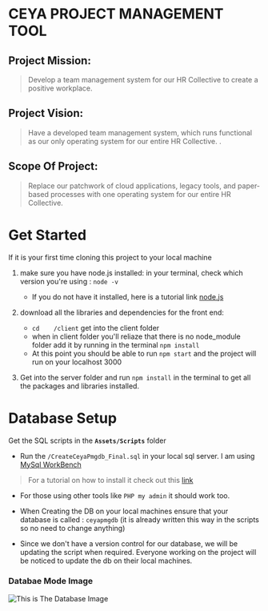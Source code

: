 # CEYA PROJECT MANAGEMENT TOOL

## Project Mission:

>Develop a team management system for our HR Collective to create a positive workplace.

## Project Vision:

> Have a developed team management system, which runs functional as our only operating system for our entire HR Collective. .

## Scope Of Project:

>Replace our patchwork of cloud applications, legacy tools, and paper-based processes with one operating system for our entire HR Collective.

# Get Started

If it is your first time cloning this project to your local machine

1. make sure you have node.js installed: in your terminal, check which version you're using : `node -v`

   * If you do not have it installed, here is a tutorial link [node.js](https://nodejs.dev/download/)

2. download all the libraries and dependencies for the front end:
   
   * `cd    /client` get into the client folder
   * when in client folder you'll reliaze that there is no node_module folder add it by running in the terminal `npm install`
   * At this point you should be able to run `npm start` and the project will run on your localhost 3000

3. Get into the server folder and run `npm install` in the terminal to get all the packages and libraries installed.
   
# Database Setup


Get the SQL scripts in the **`Assets/Scripts`** folder

* Run the `/CreateCeyaPmgdb_Final.sql` in your local sql server. I am using [MySql WorkBench](https://dev.mysql.com/downloads/workbench/)
> For a tutorial on how to install it check out this [link](https://www.youtube.com/watch?v=u96rVINbAUI&t=3s)

* For those using other tools like `PHP my admin` it should work too.
  
*  When Creating the DB on your local machines ensure that your database is called : `ceyapmgdb` (it is already written this way in the scripts so no need to change anything)
  
* Since we don't have a version control for our database, we will be updating the script when required. Everyone working on the project will be noticed to update the db on their local machines.


### Databae Mode Image

![This is The Database Image](https://raw.githubusercontent.com/RandyKoziol/CEYA_Project_Management_Software/master/Assets/DatabaseModel/DB_Mode%20V1.png "Database Images")

